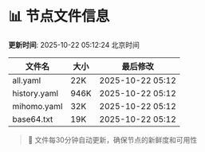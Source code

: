 # 📊 节点文件信息

**更新时间**: 2025-10-22 05:12:24 北京时间

| 文件名 | 大小 | 最后修改 |
|--------|------|----------|
| all.yaml | 22K | 2025-10-22 05:12 |
| history.yaml | 946K | 2025-10-22 05:12 |
| mihomo.yaml | 32K | 2025-10-22 05:12 |
| base64.txt | 19K | 2025-10-22 05:12 |

> 🔄 文件每30分钟自动更新，确保节点的新鲜度和可用性
